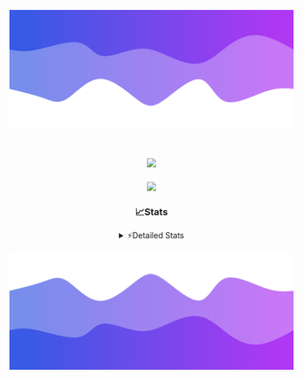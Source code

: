 ![Header](./header.png)
<div align="center">

<h1 align="center">
  <a href="https://git.io/typing-svg">
    <img src="https://readme-typing-svg.herokuapp.com/?lines=Hello,+There!+%F0%9F%91%8B;This+is+chicho.;Owner+on+Ocean;&center=true&size=25">
  </a>
</h1>
  
<p align="center">
  <img src="https://lanyard.cnrad.dev/api/852683595378196480" />
</p>

### 📈Stats
<details>
    <summary> ⚡Detailed Stats</summary>
    <br/>

<!--START_SECTION:waka-->
![Code Time](http://img.shields.io/badge/Code%20Time-837%20hrs%2026%20mins-blue)

![Profile Views](http://img.shields.io/badge/Profile%20Views-4-blue)

**🐱 My GitHub Data** 

> 📦 82.7 kB Used in GitHub's Storage 
 > 
> 🏆 29 Contributions in the Year 2024
 > 
> 🚫 Not Opted to Hire
 > 
> 📜 15 Public Repositories 
 > 
> 🔑 9 Private Repositories 
 > 
**I'm a Night 🦉** 

```text
🌞 Morning                24 commits          ██░░░░░░░░░░░░░░░░░░░░░░░   06.05 % 
🌆 Daytime                57 commits          ████░░░░░░░░░░░░░░░░░░░░░   14.36 % 
🌃 Evening                173 commits         ███████████░░░░░░░░░░░░░░   43.58 % 
🌙 Night                  143 commits         █████████░░░░░░░░░░░░░░░░   36.02 % 
```
📅 **I'm Most Productive on Tuesday** 

```text
Monday                   26 commits          ██░░░░░░░░░░░░░░░░░░░░░░░   06.55 % 
Tuesday                  111 commits         ███████░░░░░░░░░░░░░░░░░░   27.96 % 
Wednesday                81 commits          █████░░░░░░░░░░░░░░░░░░░░   20.40 % 
Thursday                 65 commits          ████░░░░░░░░░░░░░░░░░░░░░   16.37 % 
Friday                   42 commits          ███░░░░░░░░░░░░░░░░░░░░░░   10.58 % 
Saturday                 36 commits          ██░░░░░░░░░░░░░░░░░░░░░░░   09.07 % 
Sunday                   36 commits          ██░░░░░░░░░░░░░░░░░░░░░░░   09.07 % 
```


📊 **This Week I Spent My Time On** 

```text
🕑︎ Time Zone: America/Argentina/Buenos_Aires

💬 Programming Languages: 
JavaScript               2 hrs 46 mins       ███████░░░░░░░░░░░░░░░░░░   28.32 % 
Astro                    2 hrs 26 mins       ██████░░░░░░░░░░░░░░░░░░░   25.00 % 
TypeScript               1 hr 19 mins        ███░░░░░░░░░░░░░░░░░░░░░░   13.60 % 
Image (svg)              1 hr 10 mins        ███░░░░░░░░░░░░░░░░░░░░░░   11.98 % 
JSON                     47 mins             ██░░░░░░░░░░░░░░░░░░░░░░░   08.12 % 

🔥 Editors: 
VS Code                  9 hrs 47 mins       █████████████████████████   100.00 % 

🐱‍💻 Projects: 
GlowHub                  6 hrs 4 mins        ███████████████░░░░░░░░░░   61.95 % 
Unknown Project          3 hrs 43 mins       █████████░░░░░░░░░░░░░░░░   37.95 % 
ampararweb               0 secs              ░░░░░░░░░░░░░░░░░░░░░░░░░   00.10 % 

💻 Operating System: 
Windows                  7 hrs 38 mins       ███████████████████░░░░░░   77.97 % 
Mac                      2 hrs 9 mins        ██████░░░░░░░░░░░░░░░░░░░   22.03 % 
```

**I Mostly Code in JavaScript** 

```text
JavaScript               8 repos             ██████░░░░░░░░░░░░░░░░░░░   25.81 % 
HTML                     7 repos             ██████░░░░░░░░░░░░░░░░░░░   22.58 % 
Astro                    2 repos             ██░░░░░░░░░░░░░░░░░░░░░░░   06.45 % 
TypeScript               1 repo              █░░░░░░░░░░░░░░░░░░░░░░░░   03.23 % 
SCSS                     1 repo              █░░░░░░░░░░░░░░░░░░░░░░░░   03.23 % 
```




 Last Updated on 23/08/2024 14:14:34 UTC
<!--END_SECTION:waka-->
</details>

![Footer](./footer.png)

